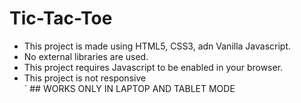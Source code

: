 # Tic-Tac-Toe

- This project is made using HTML5, CSS3, adn Vanilla Javascript.
- No external libraries are used.
- This project requires Javascript to be enabled in your browser.
- This project is not responsive
  <br />
` ## WORKS ONLY IN LAPTOP AND TABLET MODE
